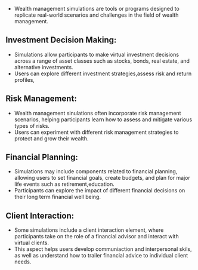 - Wealth management simulations are tools or programs designed to replicate real-world scenarios and challenges in the field of wealth management.
## Investment Decision Making:
- Simulations allow participants to make virtual investment decisions across a range of asset classes such as stocks, bonds, real estate, and alternative investments.
- Users can explore different investment strategies,assess risk and return  profiles,
## Risk Management:
- Wealth management sinulations often incorporate risk management scenarios, helping participants learn how to assess and mitigate various types of risks.
- Users can experiment with different risk management strategies to protect and grow their wealth.
## Financial Planning:
- Simulations may include components related to financial planning, allowing users to set financial goals, create budgets, and plan for major life events such as retirement,education.
- Participants can explore the impact of different financial decisions on their long term financial well being.
## Client Interaction:
- Some simulations include a client interaction element, where participants take on the role of a financial advisor and interact with virtual clients.
- This aspect helps users develop communiaction and interpersonal skils, as well as understand how to trailer financial advice to individual client needs.
